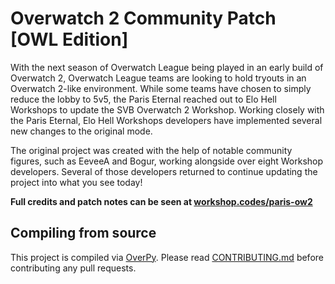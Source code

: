 # Overwatch 2 Community Patch [OWL Edition]

With the next season of Overwatch League being played in an early build of Overwatch 2, Overwatch League teams are looking to hold tryouts in an Overwatch 2-like environment. While some teams have chosen to simply reduce the lobby to 5v5, the Paris Eternal reached out to Elo Hell Workshops to update the SVB Overwatch 2 Workshop. Working closely with the Paris Eternal, Elo Hell Workshops developers have implemented several new changes to the original mode.

The original project was created with the help of notable community figures, such as EeveeA and Bogur, working alongside over eight Workshop developers. Several of those developers returned to continue updating the project into what you see today!

**Full credits and patch notes can be seen at [workshop.codes/paris-ow2](https://workshop.codes/2TEBR)**

## Compiling from source

This project is compiled via [OverPy](https://github.com/Zezombye/overpy). Please read [CONTRIBUTING.md](/CONTRIBUTING.md) before contributing any pull requests.
